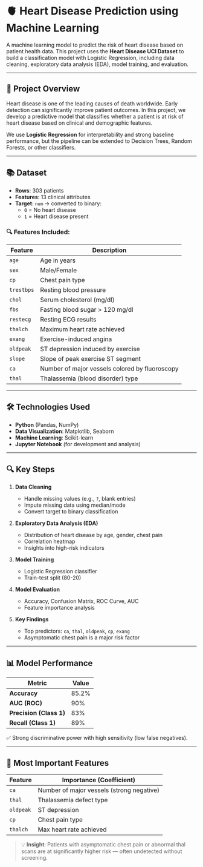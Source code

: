 # 🫀 Heart Disease Prediction using Machine Learning

A machine learning model to predict the risk of heart disease based on patient health data. This project uses the **Heart Disease UCI Dataset** to build a classification model with Logistic Regression, including data cleaning, exploratory data analysis (EDA), model training, and evaluation.

---

## 📌 Project Overview

Heart disease is one of the leading causes of death worldwide. Early detection can significantly improve patient outcomes. In this project, we develop a predictive model that classifies whether a patient is at risk of heart disease based on clinical and demographic features.

We use **Logistic Regression** for interpretability and strong baseline performance, but the pipeline can be extended to Decision Trees, Random Forests, or other classifiers.

---

## 📚 Dataset

- **Rows**: 303 patients
- **Features**: 13 clinical attributes
- **Target**: `num` → converted to binary:  
  - `0` = No heart disease  
  - `1` = Heart disease present

### 🔍 Features Included:
| Feature | Description |
|--------|-------------|
| `age` | Age in years |
| `sex` | Male/Female |
| `cp` | Chest pain type |
| `trestbps` | Resting blood pressure |
| `chol` | Serum cholesterol (mg/dl) |
| `fbs` | Fasting blood sugar > 120 mg/dl |
| `restecg` | Resting ECG results |
| `thalch` | Maximum heart rate achieved |
| `exang` | Exercise-induced angina |
| `oldpeak` | ST depression induced by exercise |
| `slope` | Slope of peak exercise ST segment |
| `ca` | Number of major vessels colored by fluoroscopy |
| `thal` | Thalassemia (blood disorder) type |

---

## 🛠️ Technologies Used

- **Python** (Pandas, NumPy)
- **Data Visualization**: Matplotlib, Seaborn
- **Machine Learning**: Scikit-learn
- **Jupyter Notebook** (for development and analysis)

---

## 🔍 Key Steps

1. **Data Cleaning**
   - Handle missing values (e.g., `?`, blank entries)
   - Impute missing data using median/mode
   - Convert target to binary classification

2. **Exploratory Data Analysis (EDA)**
   - Distribution of heart disease by age, gender, chest pain
   - Correlation heatmap
   - Insights into high-risk indicators

3. **Model Training**
   - Logistic Regression classifier
   - Train-test split (80-20)

4. **Model Evaluation**
   - Accuracy, Confusion Matrix, ROC Curve, AUC
   - Feature importance analysis

5. **Key Findings**
   - Top predictors: `ca`, `thal`, `oldpeak`, `cp`, `exang`
   - Asymptomatic chest pain is a major risk factor

---

## 📊 Model Performance

| Metric | Value |
|-------|-------|
| **Accuracy** | 85.2% |
| **AUC (ROC)** | 90% |
| **Precision (Class 1)** | 83% |
| **Recall (Class 1)** | 89% |

✅ Strong discriminative power with high sensitivity (low false negatives).

---

## 🔑 Most Important Features

| Feature | Importance (Coefficient) |
|--------|--------------------------|
| `ca` | Number of major vessels (strong negative) |
| `thal` | Thalassemia defect type |
| `oldpeak` | ST depression |
| `cp` | Chest pain type |
| `thalch` | Max heart rate achieved |

> 💡 **Insight**: Patients with asymptomatic chest pain or abnormal thal scans are at significantly higher risk — often undetected without screening.
